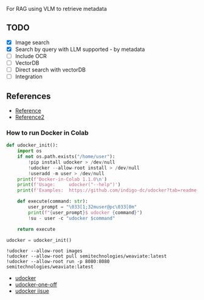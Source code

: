 For RAG using VLM to retrieve metadata

## TODO
- [x] Image search
- [x] Search by query with LLM supported - by metadata
- [ ] Include OCR
- [ ] VectorDB
- [ ] Direct search with vectorDB
- [ ] Integration

## References
- [Reference](https://github.com/gcui-art/album-ai/tree/main)
- [Reference2](https://github.com/hv0905/NekoImageGallery?tab=readme-ov-file)

### How to run Docker in Colab

```python
def udocker_init():
    import os
    if not os.path.exists("/home/user"):
        !pip install udocker > /dev/null
        !udocker --allow-root install > /dev/null
        !useradd -m user > /dev/null
    print(f'Docker-in-Colab 1.1.0\n')
    print(f'Usage:     udocker("--help")')
    print(f'Examples:  https://github.com/indigo-dc/udocker?tab=readme-ov-file#examples')

    def execute(command: str):
        user_prompt = "\033[1;32muser@pc\033[0m"
        print(f"{user_prompt}$ udocker {command}")
        !su - user -c "udocker $command"

    return execute

udocker = udocker_init()
```

```shell
!udocker --allow-root images
!udocker --allow-root pull semitechnologies/weaviate:latest
!udocker --allow-root run -p 8080:8080 semitechnologies/weaviate:latest
```


- [udocker](https://github.com/indigo-dc/udocker)
- [udocker-one-off](https://github.com/drengskapur/docker-in-colab)
- [udocker iisue](https://gist.github.com/mwufi/6718b30761cd109f9aff04c5144eb885)